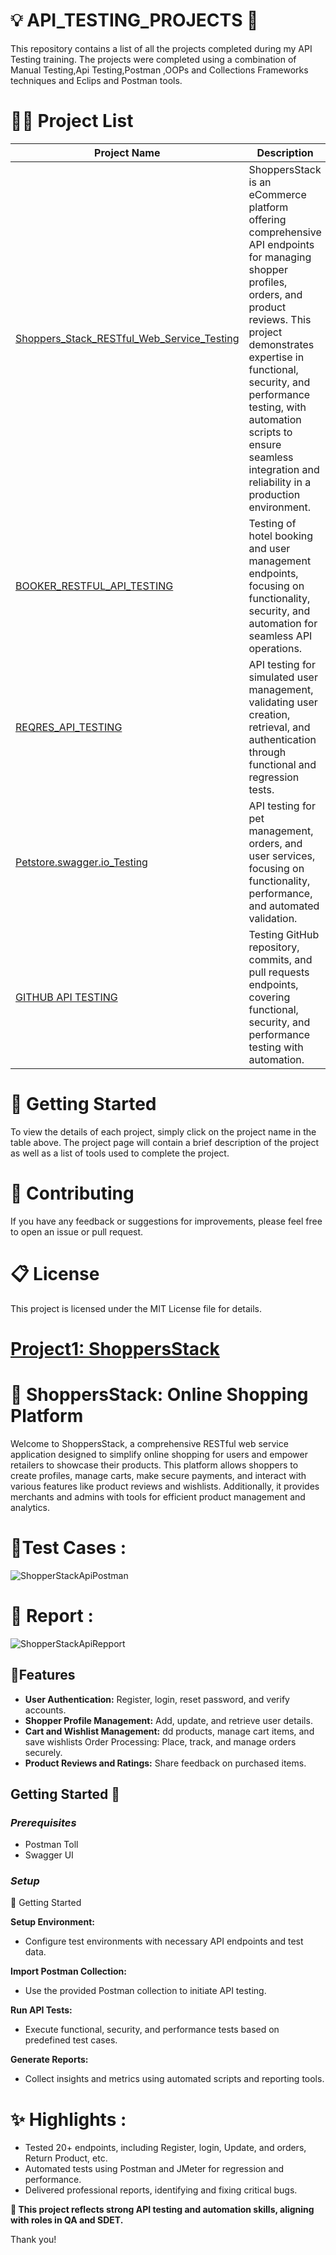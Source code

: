  # 💡 API_TESTING_PROJECTS 🎉
This repository contains a list of all the projects completed during my API Testing training. The projects were completed using a combination of Manual Testing,Api Testing,Postman ,OOPs and Collections Frameworks techniques and Eclips and Postman tools.

# 👩‍💻 Project List

| Project Name | Description | Tools Used |
|--------------|-------------|------------|
|[Shoppers_Stack_RESTful_Web_Service_Testing](./Shoppers_Stack_RESTful_Web_Service/README.md) |ShoppersStack is an eCommerce platform offering comprehensive API endpoints for managing shopper profiles, orders, and product reviews. This project demonstrates expertise in functional, security, and performance testing, with automation scripts to ensure seamless integration and reliability in a production environment.|Postman,Swagger UI , HTML Report |
|[BOOKER_RESTFUL_API_TESTING](./BOOKER_RESTFUL_API_TESTING/README.md)|Testing of hotel booking and user management endpoints, focusing on functionality, security, and automation for seamless API operations.|Postman Swagger UI HTML Report  |
|[REQRES_API_TESTING](./REQRES_API_TESTING/README.md) |API testing for simulated user management, validating user creation, retrieval, and authentication through functional and regression tests.|Postman Swagger UI HTML Report |
|[Petstore.swagger.io_Testing](./Petstore.swagger.io_Testing/README.md)|API testing for pet management, orders, and user services, focusing on functionality, performance, and automated validation.|Postman Swagger UI HTML Report |
|[GITHUB API TESTING](./) |Testing GitHub repository, commits, and pull requests endpoints, covering functional, security, and performance testing with automation.|Postman Swagger UI HTML Report, Git & GitHub for version control |



# 🚀 Getting Started
To view the details of each project, simply click on the project name in the table above. The project page will contain a brief description of the project as well as a list of tools used to complete the project.
# 🤝 Contributing
If you have any feedback or suggestions for improvements, please feel free to open an issue or pull request.
# 📋 License
This project is licensed under the MIT License file for details.

# [Project1: ShoppersStack](./Shoppers_Stack_RESTful_Web_Service/ReadME.md)

  # 🛒 ShoppersStack: Online Shopping Platform

Welcome to ShoppersStack, a comprehensive RESTful web service application designed to simplify online shopping for users and empower retailers to showcase their products. This platform allows shoppers to create profiles, manage carts, make secure payments, and interact with various features like product reviews and wishlists. Additionally, it provides merchants and admins with tools for efficient product management and analytics.

# 📂Test Cases : 
 
![ShopperStackApiPostman](https://github.com/user-attachments/assets/001e800e-86bd-4b52-a87e-79416174100f)


# 💼 Report :

![ShopperStackApiRepport](https://github.com/user-attachments/assets/983f71c2-1b18-4b42-96d3-bd515da9e2dd)
 
## 🌟Features  
- **User Authentication:** Register, login, reset password, and verify accounts.
- **Shopper Profile Management:**  Add, update, and retrieve user details.
- **Cart and Wishlist Management:**  dd products, manage cart items, and save wishlists Order Processing: Place, track, and manage orders securely.
- **Product Reviews and Ratings:** Share feedback on purchased items.

## Getting Started 🚀
### *Prerequisites*
- Postman Toll
- Swagger UI
  
### *Setup*
 🚀 Getting Started
 
**Setup Environment:**
- Configure test environments with necessary API endpoints and test data.

 **Import Postman Collection:**
- Use the provided Postman collection to initiate API testing.

**Run API Tests:**
- Execute functional, security, and performance tests based on predefined test cases.

**Generate Reports:**
- Collect insights and metrics using automated scripts and reporting tools.


# ✨ Highlights :
- Tested 20+ endpoints, including Register, login, Update, and orders, Return Product, etc.
- Automated tests using Postman and JMeter for regression and performance.
- Delivered professional reports, identifying and fixing critical bugs.

**🚀 This project reflects strong API testing and automation skills, aligning with roles in QA and SDET.**

Thank you!

